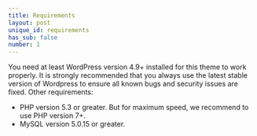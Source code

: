 ```yaml
---
title: Requirements
layout: post
unique_id: requirements
has_sub: false
number: 1
---
```

You need at least WordPress version 4.9+ installed for this theme to work properly. It is strongly recommended that you always use the latest stable version of Wordpress to ensure all known bugs and security issues are fixed. Other requirements:

* PHP version 5.3 or greater. But for maximum speed, we recommend to use PHP version 7+.
* MySQL version 5.0.15 or greater.
